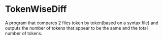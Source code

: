# TokenWiseDiff
A program that compares 2 files token by token(based on a syntax file) and outputs the number of tokens that appear to be the same and the total number of tokens.
